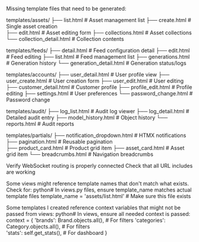 Missing template files that need to be generated:

templates/assets/
├── list.html              # Asset management list
├── create.html             # Single asset creation  
├── edit.html               # Asset editing form
├── collections.html        # Asset collections
└── collection_detail.html  # Collection contents

templates/feeds/
├── detail.html             # Feed configuration detail
├── edit.html               # Feed editing
├── list.html               # Feed management list
├── generations.html        # Generation history
└── generation_detail.html  # Generation status/logs

templates/accounts/
├── user_detail.html        # User profile view
├── user_create.html        # User creation form
├── user_edit.html          # User editing
├── customer_detail.html    # Customer profile
├── profile_edit.html       # Profile editing
├── settings.html           # User preferences
└── password_change.html    # Password change

templates/audit/
├── log_list.html           # Audit log viewer
├── log_detail.html         # Detailed audit entry
├── model_history.html      # Object history
└── reports.html            # Audit reports

templates/partials/
├── notification_dropdown.html  # HTMX notifications
├── pagination.html             # Reusable pagination  
├── product_card.html           # Product grid item
├── asset_card.html             # Asset grid item
└── breadcrumbs.html            # Navigation breadcrumbs


Verify WebSocket routing is properly connected
Check that all URL includes are working

Some views might reference template names that don't match what exists. Check for:
python# In views.py files, ensure template_name matches actual template files
template_name = 'assets/list.html'  # Make sure this file exists

Some templates I created reference context variables that might not be passed from views:
python# In views, ensure all needed context is passed:
context = {
    'brands': Brand.objects.all(),  # For filters
    'categories': Category.objects.all(),  # For filters  
    'stats': self.get_stats(),  # For dashboard
}